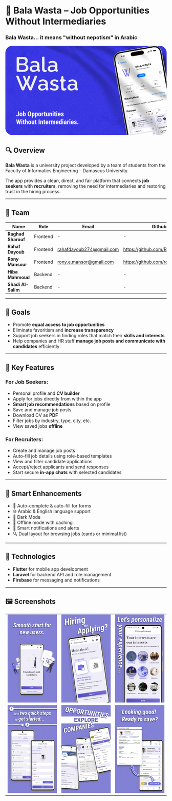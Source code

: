 # 📱 Bala Wasta – Job Opportunities Without Intermediaries
### Bala Wasta... it means "without nepotism" in Arabic
![Banner](images/i.png) 
## 🔍 Overview

**Bala Wasta** is a university project developed by a team of students from the Faculty of Informatics Engineering – Damascus University.  

The app provides a clean, direct, and fair platform that connects **job seekers** with **recruiters**, removing the need for intermediaries and restoring trust in the hiring process.

---

## 👥 Team

| Name                | Role       | Email                | Github |
|---------------------|------------|-----------------------|-----|
| **Raghad Sharouf**    | Frontend   | -    |-|
| **Rahaf Dayoub**    | Frontend   | rahafdayoub274@gmail.com     |https://github.com/RahafDayoub4 |
| **Rony Mansour**     | Frontend   | rony.e.mansor@gmail.com      | https://github.com/rony22mansor|
| **Hiba Mahmoud**     | Backend    | -      |-|
| **Shadi Al-Salim**      | Backend    | -     |-|


---

## 🎯 Goals

- Promote **equal access to job opportunities**
- Eliminate favoritism and **increase transparency**
- Support job seekers in finding roles that match their **skills and interests**
- Help companies and HR staff **manage job posts and communicate with candidates** efficiently

---

## 🌟 Key Features

### For Job Seekers:
- Personal profile and **CV builder**
- Apply for jobs directly from within the app
- **Smart job recommendations** based on profile
- Save and manage job posts
- Download CV as **PDF**
- Filter jobs by industry, type, city, etc.
- View saved jobs **offline**

### For Recruiters:
- Create and manage job posts
- Auto-fill job details using role-based templates
- View and filter candidate applications
- Accept/reject applicants and send responses
- Start secure **in-app chats** with selected candidates

---

## 🧠 Smart Enhancements

- 🔁 Auto-complete & auto-fill for forms
- 🌐 Arabic & English language support
- 🌙 Dark Mode
- 📶 Offline mode with caching
- 📢 Smart notifications and alerts
- 🔍 Dual layout for browsing jobs (cards or minimal list)

---

## 🧰 Technologies

- **Flutter** for mobile app development  
- **Laravel** for backend API and role management  
- **Firebase** for messaging and notifications  

---

## 🖼️ Screenshots

|   |   ||
| ---| ---| ---|
| ![](images/i_1.png) | ![](images/i_2.png) |![](images/i_3.png)|
  | ![](images/i_4.png) | ![](images/i_5.png)|![](images/i_6.png)|


